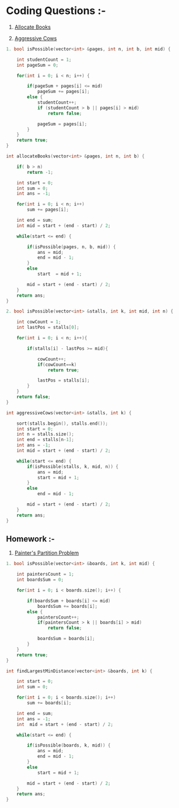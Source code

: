 # Coding Questions :-

1. [Allocate Books](https://www.naukri.com/code360/problems/allocate-books_1089560?source=youtube&campaign=love_babbar_codestudio2&utm_source=youtube&utm_medium=affiliate&utm_campaign=love_babbar_codestudio2&count=25&page=1&search=book&sort_entity=order&sort_order=ASC&leftPanelTabValue=PROBLEM&customSource=studio_nav)

2. [Aggressive Cows](https://www.naukri.com/code360/problems/aggressive-cows_1082559?source=youtube&campaign=love_babbar_codestudio2&utm_source=youtube&utm_medium=affiliate&utm_campaign=love_babbar_codestudio2)

```cpp
1. bool isPossible(vector<int> &pages, int n, int b, int mid) {

	int studentCount = 1;
	int pageSum = 0;

	for(int i = 0; i < n; i++) {

		if(pageSum + pages[i] <= mid)
			pageSum += pages[i];
		else {
			studentCount++;
            if (studentCount > b || pages[i] > mid)
                return false;

            pageSum = pages[i];
		}
	}
	return true;
}

int allocateBooks(vector<int> &pages, int n, int b) {

	if( b > n)
		return -1;

	int start = 0;
	int sum = 0;
	int ans = -1;

	for(int i = 0; i < n; i++)
		sum += pages[i];

	int end = sum;
	int mid = start + (end - start) / 2;

	while(start <= end) {

		if(isPossible(pages, n, b, mid)) {
			ans = mid;
			end = mid - 1;
		}
		else
			start  = mid + 1;

		mid = start + (end - start) / 2;
	}
	return ans;
}
```

```cpp
2. bool isPossible(vector<int> &stalls, int k, int mid, int n) {

    int cowCount = 1;
    int lastPos = stalls[0];

    for(int i = 0; i < n; i++){

        if(stalls[i] - lastPos >= mid){

			cowCount++;
            if(cowCount==k)
                return true;

            lastPos = stalls[i];
        }
    }
    return false;
}

int aggressiveCows(vector<int> &stalls, int k) {

	sort(stalls.begin(), stalls.end());
   	int start = 0;
    int n = stalls.size();
    int end = stalls[n-1];
    int ans = -1;
    int mid = start + (end - start) / 2;

    while(start <= end) {
        if(isPossible(stalls, k, mid, n)) {
            ans = mid;
            start = mid + 1;
        }
        else
            end = mid - 1;

        mid = start + (end - start) / 2;
    }
    return ans;
}
```

## Homework :-

1. [Painter's Partition Problem](https://www.naukri.com/code360/problems/painter's-partition-problem_1089557?source=youtube&campaign=love_babbar_codestudio2&utm_source=youtube&utm_medium=affiliate&utm_campaign=love_babbar_codestudio2&leftPanelTabValue=PROBLEM)

```cpp
1. bool isPossible(vector<int> &boards, int k, int mid) {

    int paintersCount = 1;
    int boardsSum = 0;

    for(int i = 0; i < boards.size(); i++) {

        if(boardsSum + boards[i] <= mid)
            boardsSum += boards[i];
        else {
            paintersCount++;
            if(paintersCount > k || boards[i] > mid)
                return false;

            boardsSum = boards[i];
        }
    }
    return true;
}

int findLargestMinDistance(vector<int> &boards, int k) {

    int start = 0;
    int sum = 0;

    for(int i = 0; i < boards.size(); i++)
        sum += boards[i];

    int end = sum;
    int ans = -1;
    int  mid = start + (end - start) / 2;

    while(start <= end) {

        if(isPossible(boards, k, mid)) {
            ans = mid;
            end = mid - 1;
        }
        else
            start = mid + 1;

        mid = start + (end - start) / 2;
    }
    return ans;
}
```
